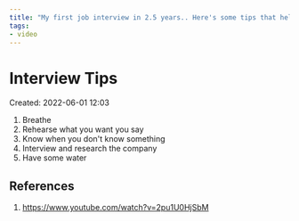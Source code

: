 ```yaml
---
title: "My first job interview in 2.5 years.. Here's some tips that helped me"
tags:
- video
---
```


# Interview Tips
Created: 2022-06-01 12:03  

1. Breathe
2. Rehearse what you want you say
3. Know when you don't know something
4. Interview and research the company
5. Have some water

## References
1. https://www.youtube.com/watch?v=2pu1U0HjSbM